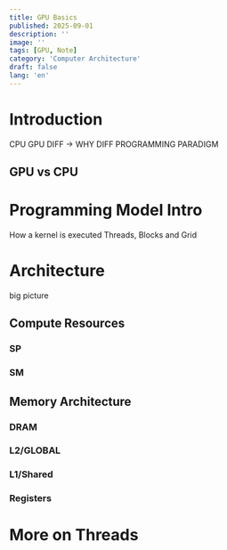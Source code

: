 ```yaml
---
title: GPU Basics
published: 2025-09-01
description: ''
image: ''
tags: [GPU, Note]
category: 'Computer Architecture'
draft: false 
lang: 'en'
---
```


# Introduction
CPU GPU DIFF -> WHY DIFF PROGRAMMING PARADIGM
## GPU vs CPU

# Programming Model Intro
How a kernel is executed
Threads, Blocks and Grid


# Architecture
big picture

## Compute Resources
### SP  
### SM

## Memory Architecture

### DRAM

### L2/GLOBAL

### L1/Shared

### Registers

# More on Threads

